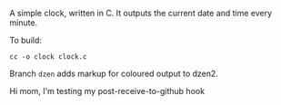 A simple clock, written in C. It outputs the current date and time every minute.

To build:

	cc -o clock clock.c

Branch `dzen` adds markup for coloured output to dzen2.

Hi mom, I'm testing my post-receive-to-github hook

